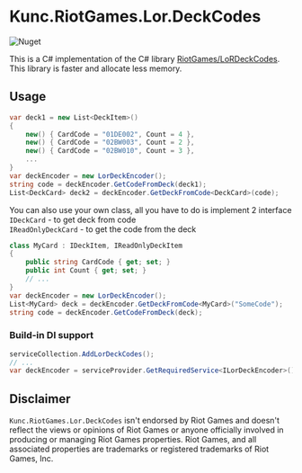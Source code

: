 ﻿# Kunc.RiotGames.Lor.DeckCodes
![Nuget](https://img.shields.io/nuget/v/Kunc.RiotGames.Lor.DeckCodes?logo=NuGet&logoColor=blue&style=flat-square)

This is a C# implementation of the C# library [RiotGames/LoRDeckCodes](https://github.com/RiotGames/LoRDeckCodes).
This library is faster and allocate less memory.


## Usage
```cs
var deck1 = new List<DeckItem>()
{
    new() { CardCode = "01DE002", Count = 4 },
    new() { CardCode = "02BW003", Count = 2 },
    new() { CardCode = "02BW010", Count = 3 },
    ...
}
var deckEncoder = new LorDeckEncoder();
string code = deckEncoder.GetCodeFromDeck(deck1);
List<DeckCard> deck2 = deckEncoder.GetDeckFromCode<DeckCard>(code);
```

You can also use your own class, all you have to do is implement 2 interface\
`IDeckCard` - to get deck from code\
`IReadOnlyDeckCard` - to get the code from the deck
```cs
class MyCard : IDeckItem, IReadOnlyDeckItem 
{
    public string CardCode { get; set; }
    public int Count { get; set; }
    // ...
}
var deckEncoder = new LorDeckEncoder();
List<MyCard> deck = deckEncoder.GetDeckFromCode<MyCard>("SomeCode");
string code = deckEncoder.GetCodeFromDeck(deck);
```

### Build-in DI support
```cs
serviceCollection.AddLorDeckCodes();  
// ...
var deckEncoder = serviceProvider.GetRequiredService<ILorDeckEncoder>();
```
## Disclaimer
`Kunc.RiotGames.Lor.DeckCodes` isn't endorsed by Riot Games and doesn't reflect the views or opinions of Riot Games or anyone officially involved in producing or managing Riot Games properties. Riot Games, and all associated properties are trademarks or registered trademarks of Riot Games, Inc.
